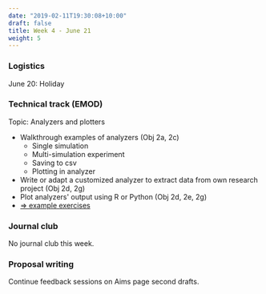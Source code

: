 ```yaml
---
date: "2019-02-11T19:30:08+10:00"
draft: false
title: Week 4 - June 21
weight: 5
---
```


<!--more-->

### Logistics

June 20: Holiday

### Technical track (EMOD)

Topic: Analyzers and plotters

- Walkthrough examples of analyzers (Obj 2a, 2c)
    + Single simulation
    + Multi-simulation experiment
    + Saving to csv
    + Plotting in analyzer
- Write or adapt a customized analyzer to extract data from own research project (Obj 2d, 2g)
- Plot analyzers' output using R or Python (Obj 2d, 2e, 2g)
- [=> example exercises](https://github.com/numalariamodeling/faculty-enrich-2022-examples#week-4-analyzers-and-plotters-)

### Journal club

No journal club this week.

### Proposal writing

Continue feedback sessions on Aims page second drafts.